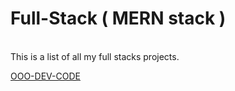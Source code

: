﻿# Full-Stack ( MERN stack )
 
<br>This is a list of all my full stacks projects.</br>

<a href="https://github.com/ooo-dev-code"> OOO-DEV-CODE 
